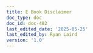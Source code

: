 ```yaml
---
title: E Book Disclaimer
doc_type: doc
doc_id: doc-482
last_edited_date: '2025-05-25'
last_edited_by: Ryan Laird
version: '1.0'
---
```



